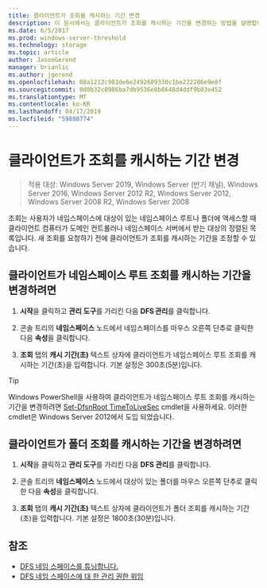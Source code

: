 ```yaml
---
title: 클라이언트가 조회를 캐시하는 기간 변경
description: 이 문서에서는 클라이언트가 조회를 캐시하는 기간을 변경하는 방법을 설명합니다.
ms.date: 6/5/2017
ms.prod: windows-server-threshold
ms.technology: storage
ms.topic: article
author: JasonGerend
manager: brianlic
ms.author: jgerend
ms.openlocfilehash: 08a1212c983de6e2492609330c1be222286e9e8f
ms.sourcegitcommit: 0d0b32c8986ba7db9536e0b8648d4ddf9b03e452
ms.translationtype: MT
ms.contentlocale: ko-KR
ms.lasthandoff: 04/17/2019
ms.locfileid: "59888774"
---
```

# <a name="change-the-amount-of-time-that-clients-cache-referrals"></a>클라이언트가 조회를 캐시하는 기간 변경

> 적용 대상: Windows Server 2019, Windows Server (반기 채널), Windows Server 2016, Windows Server 2012 R2, Windows Server 2012, Windows Server 2008 R2, Windows Server 2008

조회는 사용자가 네임스페이스에 대상이 있는 네임스페이스 루트나 폴더에 액세스할 때 클라이언트 컴퓨터가 도메인 컨트롤러나 네임스페이스 서버에서 받는 대상의 정렬된 목록입니다. 새 조회를 요청하기 전에 클라이언트가 조회를 캐시하는 기간을 조정할 수 있습니다.

## <a name="to-change-the-amount-of-time-that-clients-cache-namespace-root-referrals"></a>클라이언트가 네임스페이스 루트 조회를 캐시하는 기간을 변경하려면

1.  **시작**을 클릭하고 **관리 도구**를 가리킨 다음 **DFS 관리**를 클릭합니다.

2.  콘솔 트리의 **네임스페이스** 노드에서 네임스페이스를 마우스 오른쪽 단추로 클릭한 다음 **속성**을 클릭합니다.

3.  **조회** 탭의 **캐시 기간(초)** 텍스트 상자에 클라이언트가 네임스페이스 루트 조회를 캐시하는 기간(초)을 입력합니다. 기본 설정은 300초(5분)입니다.

> [!TIP]
> Windows PowerShell을 사용하여 클라이언트가 네임스페이스 루트 조회를 캐시하는 기간을 변경하려면 [Set-DfsnRoot TimeToLiveSec](https://technet.microsoft.com/library/jj884281.aspx) cmdlet을 사용하세요. 이러한 cmdlet은 Windows Server 2012에서 도입 되었습니다.

## <a name="to-change-the-amount-of-time-that-clients-cache-folder-referrals"></a>클라이언트가 폴더 조회를 캐시하는 기간을 변경하려면

1.  **시작**을 클릭하고 **관리 도구**를 가리킨 다음 **DFS 관리**를 클릭합니다.

2.  콘솔 트리의 **네임스페이스** 노드에서 대상이 있는 폴더를 마우스 오른쪽 단추로 클릭한 다음 **속성**을 클릭합니다.

3.  **조회** 탭의 **캐시 기간(초)** 텍스트 상자에 클라이언트가 폴더 조회를 캐시하는 기간(초)을 입력합니다. 기본 설정은 1800초(30분)입니다.

## <a name="see-also"></a>참조

-   [DFS 네임 스페이스를 튜닝합니다.](tuning-dfs-namespaces.md)
-   [DFS 네임 스페이스에 대 한 관리 권한 위임](delegate-management-permissions-for-dfs-namespaces.md)


